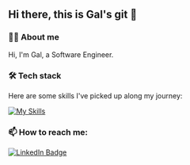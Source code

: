 ## Hi there, this is Gal's git 👋
### 👩‍💻 About me 

Hi, I'm Gal, a Software Engineer. 

### 🛠 Tech stack
Here are some skills I've picked up along my journey:

[![My Skills](https://skillicons.dev/icons?i=js,ts,nodejs,aws,react,mongodb,mysql,html,css,docker,sequelize,postman,github,git&perline=5)](https://skillicons.dev)

### 📫 How to reach me:
<div id="badges">
   <a href="https://www.linkedin.com/in/gal-raveh/">
    <img src="https://img.shields.io/badge/LinkedIn-blue?logo=linkedin&logoColor=white" alt="LinkedIn Badge"/>
  </a>
</div>
<!--
**galraveh/galraveh** is a ✨ _special_ ✨ repository because its `README.md` (this file) appears on your GitHub profile.

Here are some ideas to get you started:

- 🔭 I’m currently working on ...
- 🌱 I’m currently learning ...
- 👯 I’m looking to collaborate on ...
- 🤔 I’m looking for help with ...
- 💬 Ask me about ...
- 📫 How to reach me: ...
- 😄 Pronouns: ...
- ⚡ Fun fact: ...
-->
